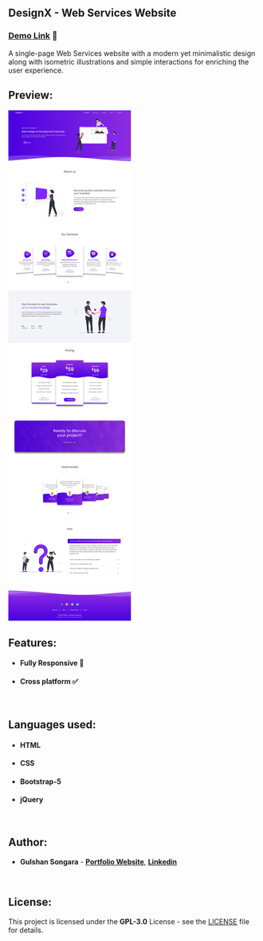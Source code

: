 ## DesignX - Web Services Website

### [Demo Link](https://design-gx.netlify.app/) 🔗

A single-page Web Services website with a modern yet minimalistic design along with isometric illustrations and simple interactions for enriching the user experience.
<br/>

## Preview:

![Preview](DesignX-preview-web-by-Gulshan-Songara.png)

## Features:

- #### **Fully Responsive 💯**
- #### **Cross platform ✅**
<br/>

## Languages used:

- #### **HTML**
- #### **CSS**
- #### **Bootstrap-5**
- #### **jQuery**
<br/>

## Author:

- **Gulshan Songara** - **[Portfolio Website](https://gulshansongara.netlify.app)**, **[Linkedin](https://www.linkedin.com/in/gulshansongara/)** 
<br/>

## License:

This project is licensed under the  **GPL-3.0** License - see the [LICENSE](LICENSE) file for details.
